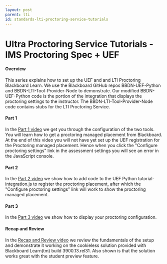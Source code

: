```yaml
---
layout: post
parent: lti
id: standards-lti-proctoring-service-tutorials
---
```


# **Ultra Proctoring Service Tutorials - IMS Proctoring Spec + UEF**


#### **Overview**
This series explains how to set up the UEF and and LTI Proctoring Blackboard Learn. We use the Blackboard GitHub repos BBDN-UEF-Python and BBDN-LTI-Tool-Provider-Node to demonstrate. Our modified BBDN-UEF-Python code is the portion of the integration that displays the proctoring settings to the instructor. The BBDN-LTI-Tool-Provider-Node code contains stubs for the LTI Proctoring Service.

#### **Part 1**
In the [Part 1 video](https://youtu.be/66bxP8Hm4kk) we get you through the configuration of the two tools. You will learn how to get a proctoring managed placement from Blackboard. At the end of this video you will not have yet set up the UEF registration for the Proctoring managed placement. Hence when you click the "Configure proctoring settings" link in the assessment settings you will see an error in the JavaScript console.

#### **Part 2**
In the [Part 2 video](https://youtu.be/bTSGkqcH9oU) we show how to add code to the UEF Python tutorial-integration.js to register the proctoring placement, after which the "Configure proctoring settings" link will work to show the proctoring managed placement.

#### **Part 3**
In the [Part 3 video](https://youtu.be/DciK1YoaE6E) we show how to display your proctoring configuration.

#### **Recap and Review**
In the [Recap and Review video](https://youtu.be/MRkJ3PHYoJo) we review the fundamentals of the setup and demonstrate it working on the cookieless solution provided with Blackboard Learn(tm) build 3900.13.rel31. Also shown is that the solution works great with the student preview feature.









